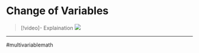 # Change of Variables

>[!video]- Explaination
>![](https://www.youtube.com/watch?v=wCZ1VEmVjVo#t=29)




---
#multivariablemath